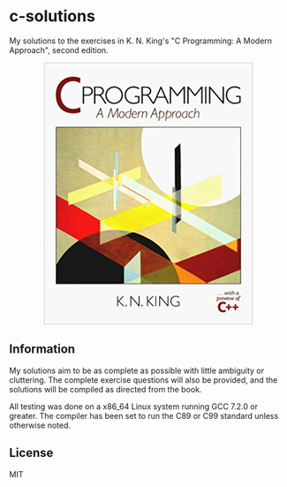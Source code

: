 # c-solutions
My solutions to the exercises in K. N. King's "C Programming: A Modern
Approach", second edition. 
<center><img src="cover.gif"/></center>

## Information
My solutions aim to be as complete as possible with little ambiguity or
cluttering. The complete exercise questions will also be provided, and the
solutions will be compiled as directed from the book.

All testing was done on a x86_64 Linux system running GCC 7.2.0 or greater. The
compiler has been set to run the C89 or C99 standard unless otherwise noted.

## License
MIT

